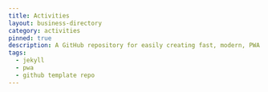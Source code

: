 ```yaml
---
title: Activities
layout: business-directory
category: activities
pinned: true
description: A GitHub repository for easily creating fast, modern, PWA compatible websites
tags:
  - jekyll
  - pwa
  - github template repo
---
```

